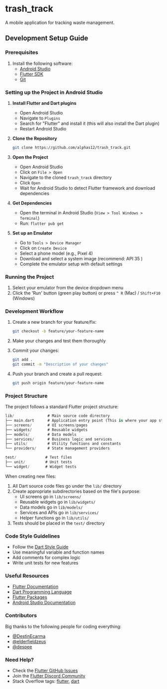 # trash_track

A mobile application for tracking waste management.

## Development Setup Guide

### Prerequisites
1. Install the following software:
   - [Android Studio](https://developer.android.com/studio)
   - [Flutter SDK](https://flutter.dev/docs/get-started/install)
   - [Git](https://git-scm.com/downloads)

### Setting up the Project in Android Studio
1. **Install Flutter and Dart plugins**
   - Open Android Studio
   - Navigate to `Plugins`
   - Search for "Flutter" and install it (this will also install the Dart plugin)
   - Restart Android Studio

2. **Clone the Repository**
   ```bash
   git clone https://github.com/alphas12/trash_track.git
   ```

3. **Open the Project**
   - Open Android Studio
   - Click on `File > Open`
   - Navigate to the cloned `trash_track` directory
   - Click `Open`
   - Wait for Android Studio to detect Flutter framework and download dependencies

4. **Get Dependencies**
   - Open the terminal in Android Studio (`View > Tool Windows > Terminal`)
   - Run: `flutter pub get`

5. **Set up an Emulator**
   - Go to `Tools > Device Manager`
   - Click on `Create Device`
   - Select a phone model (e.g., Pixel 4)
   - Download and select a system image (recommend: API 35 )
   - Complete the emulator setup with default settings

### Running the Project
1. Select your emulator from the device dropdown menu
2. Click the 'Run' button (green play button) or press `^ R` (Mac) / `Shift+F10` (Windows)

### Development Workflow
1. Create a new branch for your feature/fix:
   ```bash
   git checkout -b feature/your-feature-name
   ```

2. Make your changes and test them thoroughly

3. Commit your changes:
   ```bash
   git add .
   git commit -m "Description of your changes"
   ```

4. Push your branch and create a pull request:
   ```bash
   git push origin feature/your-feature-name
   ```

### Project Structure

The project follows a standard Flutter project structure:

```dart
lib/               # Main source code directory
├── main.dart      # Application entry point (This is where your app starts!)
├── screens/       # UI screens/pages
├── widgets/       # Reusable widgets
├── models/        # Data models
├── services/      # Business logic and services
├── utils/         # Utility functions and constants
└── providers/     # State management providers

test/             # Test files
├── unit/         # Unit tests
└── widget/       # Widget tests
```

When creating new files:
1. All Dart source code files go under the `lib/` directory
2. Create appropriate subdirectories based on the file's purpose:
   - UI screens go in `lib/screens/`
   - Reusable widgets go in `lib/widgets/`
   - Data models go in `lib/models/`
   - Services and APIs go in `lib/services/`
   - Helper functions go in `lib/utils/`
3. Tests should be placed in the `test/` directory


### Code Style Guidelines

- Follow the [Dart Style Guide](https://dart.dev/guides/language/effective-dart/style)
- Use meaningful variable and function names
- Add comments for complex logic
- Write unit tests for new features

### Useful Resources
- [Flutter Documentation](https://docs.flutter.dev/)
- [Dart Programming Language](https://dart.dev/)
- [Flutter Packages](https://pub.dev/)
- [Android Studio Documentation](https://developer.android.com/studio/intro)

### Contributors

Big thanks to the following people for coding everything:

- [@DestinEcarma](https://github.com/DestinEcarma)
- [@elderfieldzeus](https://github.com/elderfieldzeus)
- [@despee](https://github.com/despee)

### Need Help?
- Check the [Flutter GitHub Issues](https://github.com/flutter/flutter/issues)
- Join the [Flutter Discord Community](https://discord.gg/flutter)
- Stack Overflow tags: [flutter](https://stackoverflow.com/questions/tagged/flutter), [dart](https://stackoverflow.com/questions/tagged/dart)
